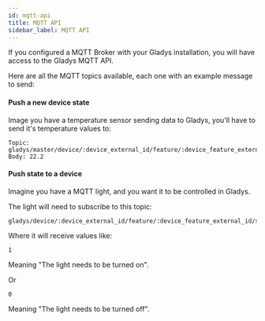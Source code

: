 ```yaml
---
id: mqtt-api
title: MQTT API
sidebar_label: MQTT API
---
```


If you configured a MQTT Broker with your Gladys installation, you will have access to the Gladys MQTT API.

Here are all the MQTT topics available, each one with an example message to send:

#### Push a new device state

Image you have a temperature sensor sending data to Gladys, you'll have to send it's temperature values to:

```
Topic: gladys/master/device/:device_external_id/feature/:device_feature_external_id/state
Body: 22.2
```

#### Push state to a device

Imagine you have a MQTT light, and you want it to be controlled in Gladys.

The light will need to subscribe to this topic:

```
gladys/device/:device_external_id/feature/:device_feature_external_id/state
```

Where it will receive values like:

```
1
```

Meaning "The light needs to be turned on".

Or

```
0
```

Meaning "The light needs to be turned off".

